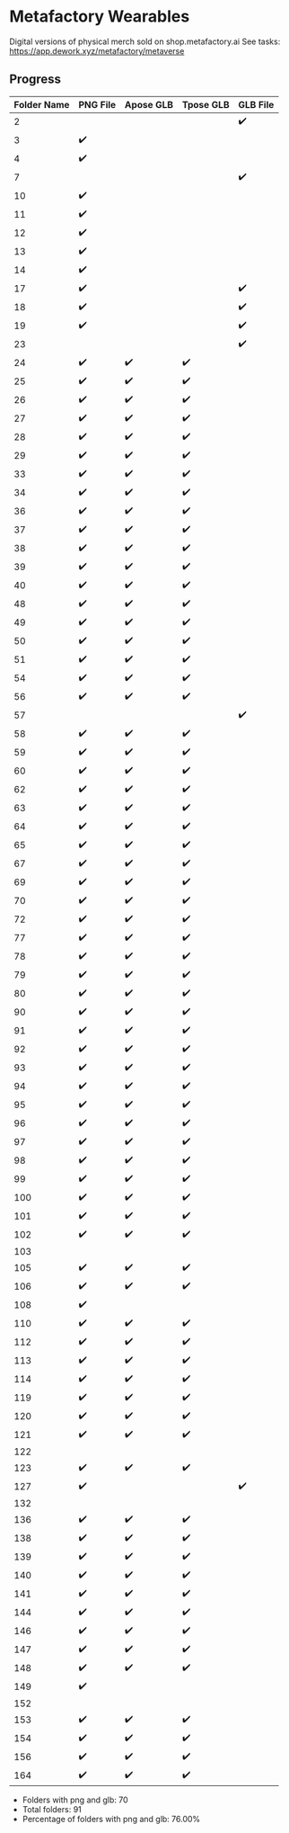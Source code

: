 # Metafactory Wearables

Digital versions of physical merch sold on shop.metafactory.ai
See tasks: https://app.dework.xyz/metafactory/metaverse

## Progress

| Folder Name | PNG File | Apose GLB | Tpose GLB | GLB File |
| ---------- | -------- | --------- | --------- | -------- |
| 2 |  |  |  | :heavy_check_mark: |
| 3 | :heavy_check_mark: |  |  |  |
| 4 | :heavy_check_mark: |  |  |  |
| 7 |  |  |  | :heavy_check_mark: |
| 10 | :heavy_check_mark: |  |  |  |
| 11 | :heavy_check_mark: |  |  |  |
| 12 | :heavy_check_mark: |  |  |  |
| 13 | :heavy_check_mark: |  |  |  |
| 14 | :heavy_check_mark: |  |  |  |
| 17 | :heavy_check_mark: |  |  | :heavy_check_mark: |
| 18 | :heavy_check_mark: |  |  | :heavy_check_mark: |
| 19 | :heavy_check_mark: |  |  | :heavy_check_mark: |
| 23 |  |  |  | :heavy_check_mark: |
| 24 | :heavy_check_mark: | :heavy_check_mark: | :heavy_check_mark: |  |
| 25 | :heavy_check_mark: | :heavy_check_mark: | :heavy_check_mark: |  |
| 26 | :heavy_check_mark: | :heavy_check_mark: | :heavy_check_mark: |  |
| 27 | :heavy_check_mark: | :heavy_check_mark: | :heavy_check_mark: |  |
| 28 | :heavy_check_mark: | :heavy_check_mark: | :heavy_check_mark: |  |
| 29 | :heavy_check_mark: | :heavy_check_mark: | :heavy_check_mark: |  |
| 33 | :heavy_check_mark: | :heavy_check_mark: | :heavy_check_mark: |  |
| 34 | :heavy_check_mark: | :heavy_check_mark: | :heavy_check_mark: |  |
| 36 | :heavy_check_mark: | :heavy_check_mark: | :heavy_check_mark: |  |
| 37 | :heavy_check_mark: | :heavy_check_mark: | :heavy_check_mark: |  |
| 38 | :heavy_check_mark: | :heavy_check_mark: | :heavy_check_mark: |  |
| 39 | :heavy_check_mark: | :heavy_check_mark: | :heavy_check_mark: |  |
| 40 | :heavy_check_mark: | :heavy_check_mark: | :heavy_check_mark: |  |
| 48 | :heavy_check_mark: | :heavy_check_mark: | :heavy_check_mark: |  |
| 49 | :heavy_check_mark: | :heavy_check_mark: | :heavy_check_mark: |  |
| 50 | :heavy_check_mark: | :heavy_check_mark: | :heavy_check_mark: |  |
| 51 | :heavy_check_mark: | :heavy_check_mark: | :heavy_check_mark: |  |
| 54 | :heavy_check_mark: | :heavy_check_mark: | :heavy_check_mark: |  |
| 56 | :heavy_check_mark: | :heavy_check_mark: | :heavy_check_mark: |  |
| 57 |  |  |  | :heavy_check_mark: |
| 58 | :heavy_check_mark: | :heavy_check_mark: | :heavy_check_mark: |  |
| 59 | :heavy_check_mark: | :heavy_check_mark: | :heavy_check_mark: |  |
| 60 | :heavy_check_mark: | :heavy_check_mark: | :heavy_check_mark: |  |
| 62 | :heavy_check_mark: | :heavy_check_mark: | :heavy_check_mark: |  |
| 63 | :heavy_check_mark: | :heavy_check_mark: | :heavy_check_mark: |  |
| 64 | :heavy_check_mark: | :heavy_check_mark: | :heavy_check_mark: |  |
| 65 | :heavy_check_mark: | :heavy_check_mark: | :heavy_check_mark: |  |
| 67 | :heavy_check_mark: | :heavy_check_mark: | :heavy_check_mark: |  |
| 69 | :heavy_check_mark: | :heavy_check_mark: | :heavy_check_mark: |  |
| 70 | :heavy_check_mark: | :heavy_check_mark: | :heavy_check_mark: |  |
| 72 | :heavy_check_mark: | :heavy_check_mark: | :heavy_check_mark: |  |
| 77 | :heavy_check_mark: | :heavy_check_mark: | :heavy_check_mark: |  |
| 78 | :heavy_check_mark: | :heavy_check_mark: | :heavy_check_mark: |  |
| 79 | :heavy_check_mark: | :heavy_check_mark: | :heavy_check_mark: |  |
| 80 | :heavy_check_mark: | :heavy_check_mark: | :heavy_check_mark: |  |
| 90 | :heavy_check_mark: | :heavy_check_mark: | :heavy_check_mark: |  |
| 91 | :heavy_check_mark: | :heavy_check_mark: | :heavy_check_mark: |  |
| 92 | :heavy_check_mark: | :heavy_check_mark: | :heavy_check_mark: |  |
| 93 | :heavy_check_mark: | :heavy_check_mark: | :heavy_check_mark: |  |
| 94 | :heavy_check_mark: | :heavy_check_mark: | :heavy_check_mark: |  |
| 95 | :heavy_check_mark: | :heavy_check_mark: | :heavy_check_mark: |  |
| 96 | :heavy_check_mark: | :heavy_check_mark: | :heavy_check_mark: |  |
| 97 | :heavy_check_mark: | :heavy_check_mark: | :heavy_check_mark: |  |
| 98 | :heavy_check_mark: | :heavy_check_mark: | :heavy_check_mark: |  |
| 99 | :heavy_check_mark: | :heavy_check_mark: | :heavy_check_mark: |  |
| 100 | :heavy_check_mark: | :heavy_check_mark: | :heavy_check_mark: |  |
| 101 | :heavy_check_mark: | :heavy_check_mark: | :heavy_check_mark: |  |
| 102 | :heavy_check_mark: | :heavy_check_mark: | :heavy_check_mark: |  |
| 103 |  |  |  |  |
| 105 | :heavy_check_mark: | :heavy_check_mark: | :heavy_check_mark: |  |
| 106 | :heavy_check_mark: | :heavy_check_mark: | :heavy_check_mark: |  |
| 108 | :heavy_check_mark: |  |  |  |
| 110 | :heavy_check_mark: | :heavy_check_mark: | :heavy_check_mark: |  |
| 112 | :heavy_check_mark: | :heavy_check_mark: | :heavy_check_mark: |  |
| 113 | :heavy_check_mark: | :heavy_check_mark: | :heavy_check_mark: |  |
| 114 | :heavy_check_mark: | :heavy_check_mark: | :heavy_check_mark: |  |
| 119 | :heavy_check_mark: | :heavy_check_mark: | :heavy_check_mark: |  |
| 120 | :heavy_check_mark: | :heavy_check_mark: | :heavy_check_mark: |  |
| 121 | :heavy_check_mark: | :heavy_check_mark: | :heavy_check_mark: |  |
| 122 |  |  |  |  |
| 123 | :heavy_check_mark: | :heavy_check_mark: | :heavy_check_mark: |  |
| 127 | :heavy_check_mark: |  |  | :heavy_check_mark: |
| 132 |  |  |  |  |
| 136 | :heavy_check_mark: | :heavy_check_mark: | :heavy_check_mark: |  |
| 138 | :heavy_check_mark: | :heavy_check_mark: | :heavy_check_mark: |  |
| 139 | :heavy_check_mark: | :heavy_check_mark: | :heavy_check_mark: |  |
| 140 | :heavy_check_mark: | :heavy_check_mark: | :heavy_check_mark: |  |
| 141 | :heavy_check_mark: | :heavy_check_mark: | :heavy_check_mark: |  |
| 144 | :heavy_check_mark: | :heavy_check_mark: | :heavy_check_mark: |  |
| 146 | :heavy_check_mark: | :heavy_check_mark: | :heavy_check_mark: |  |
| 147 | :heavy_check_mark: | :heavy_check_mark: | :heavy_check_mark: |  |
| 148 | :heavy_check_mark: | :heavy_check_mark: | :heavy_check_mark: |  |
| 149 | :heavy_check_mark: |  |  |  |
| 152 |  |  |  |  |
| 153 | :heavy_check_mark: | :heavy_check_mark: | :heavy_check_mark: |  |
| 154 | :heavy_check_mark: | :heavy_check_mark: | :heavy_check_mark: |  |
| 156 | :heavy_check_mark: | :heavy_check_mark: | :heavy_check_mark: |  |
| 164 | :heavy_check_mark: | :heavy_check_mark: | :heavy_check_mark: |  |


- Folders with png and glb: 70
- Total folders: 91
- Percentage of folders with png and glb: 76.00%
